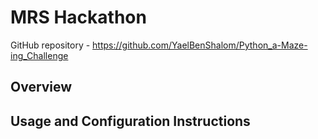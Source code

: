 # MRS Hackathon
GitHub repository - https://github.com/YaelBenShalom/Python_a-Maze-ing_Challenge

## Overview


## Usage and Configuration Instructions